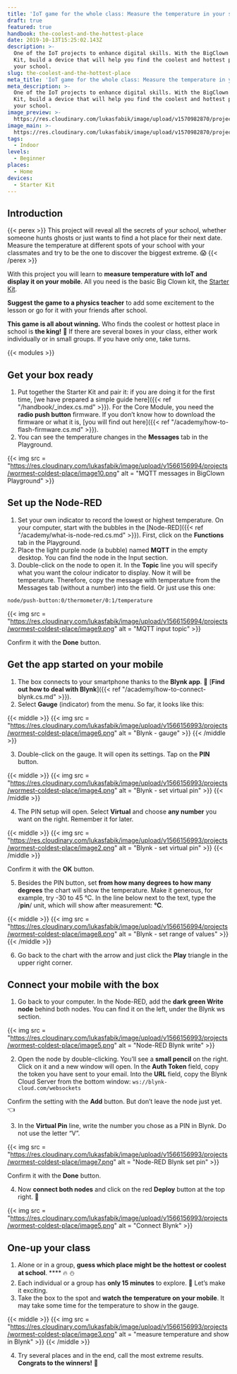 ```yaml
---
title: 'IoT game for the whole class: Measure the temperature in your school'
draft: true
featured: true
handbook: the-coolest-and-the-hottest-place
date: 2019-10-13T15:25:02.143Z
description: >-
  One of the IoT projects to enhance digital skills. With the BigClown Starter
  Kit, build a device that will help you find the coolest and hottest place in
  your school.
slug: the-coolest-and-the-hottest-place
meta_title: 'IoT game for the whole class: Measure the temperature in your school'
meta_description: >-
  One of the IoT projects to enhance digital skills. With the BigClown Starter
  Kit, build a device that will help you find the coolest and hottest place in
  your school.
image_preview: >-
  https://res.cloudinary.com/lukasfabik/image/upload/v1570982870/projects/wormest-coldest-place/7-ilustrace-zmer-nejteplejsi-misto-ve-skole.png
image_main: >-
  https://res.cloudinary.com/lukasfabik/image/upload/v1570982870/projects/wormest-coldest-place/7-ilustrace-zmer-nejteplejsi-misto-ve-skole.png
tags:
  - Indoor
levels:
  - Beginner
places:
  - Home
devices:
  - Starter Kit
---
```

## Introduction

{{< perex >}}
 This project will reveal all the secrets of your school, whether someone hunts ghosts or just wants to find a hot place for their next date. Measure the temperature at different spots of your school with your classmates and try to be the one to discover the biggest extreme. 😱
{{< /perex >}}

With this project you will learn to **measure temperature with IoT and display it on your mobile**. All you need is the basic Big Clown kit, the [Starter Kit](https://shop.bigclown.com/starter-kit/).

**Suggest the game to a physics teacher** to add some excitement to the lesson or go for it with your friends after school.  

**This game is all about winning.** Who finds the coolest or hottest place in school is **the king!** 👑 If there are several boxes in your class, either work individually or in  small groups. If you have only one, take turns. 

{{< modules >}}

## Get your box ready

1. Put together the Starter Kit and pair it: if you are doing it for the first time, \[we have prepared a simple guide here]({{< ref "/handbook/_index.cs.md" >}}). For the Core Module, you need the **radio push button** firmware. If you don’t know how to download the firmware or what it is, \[you will find out here]({{< ref "/academy/how-to-flash-firmware.cs.md" >}}).
2. You can see the temperature changes in the **Messages** tab in the Playground. 

{{< img src = "https://res.cloudinary.com/lukasfabik/image/upload/v1566156994/projects/wormest-coldest-place/image10.png" alt = "MQTT messages in BigClown Playground" >}}

## Set up the Node-RED

1. Set your own indicator to record the lowest or highest temperature. On your computer, start with the bubbles in the \[Node-RED]({{< ref "/academy/what-is-node-red.cs.md" >}}). First, click on the **Functions** tab in the Playground.
2. Place the light purple node (a bubble) named **MQTT** in the empty desktop.  You can find the node in the Input section. 
3. Double-click on the node to open it. In the **Topic** line you will specify what you want the colour indicator to display. Now it will be temperature. Therefore, copy the message with temperature from the Messages tab (without a number) into the field. Or just use this one: 


```
node/push-button:0/thermometer/0:1/temperature
```

{{< img src = "https://res.cloudinary.com/lukasfabik/image/upload/v1566156994/projects/wormest-coldest-place/image9.png" alt = "MQTT input topic" >}}

Confirm it with the **Done** button.

## Get the app started on your mobile

1. The box connects to your smartphone thanks to the **Blynk app**. 📱 [**Find out how to deal with Blynk**]({{< ref "/academy/how-to-connect-blynk.cs.md" >}}).
2. Select **Gauge** (indicator) from the menu. So far, it looks like this: 

{{< middle >}}
{{< img src = "https://res.cloudinary.com/lukasfabik/image/upload/v1566156993/projects/wormest-coldest-place/image6.png" alt = "Blynk - gauge" >}}
{{< /middle >}}

3. Double-click on the gauge. It will open its settings. Tap on the **PIN** button.

{{< middle >}}
{{< img src = "https://res.cloudinary.com/lukasfabik/image/upload/v1566156993/projects/wormest-coldest-place/image4.png" alt = "Blynk - set virtual pin" >}}
{{< /middle >}}

4. The PIN setup will open. Select **Virtual** and choose **any number** you want on the right. Remember it for later.

{{< middle >}}
{{< img src = "https://res.cloudinary.com/lukasfabik/image/upload/v1566156993/projects/wormest-coldest-place/image2.png" alt = "Blynk - set virtual pin" >}}
{{< /middle >}}

Confirm it with the **OK** button.

5. Besides the PIN button, set **from how many degrees to how many degrees** the chart will show the temperature. Make it generous, for example, try -30 to 45 °C. 
   In the line below next to the text, type the /**pin**/ unit, which will show after measurement: **°C**.

{{< middle >}}
{{< img src = "https://res.cloudinary.com/lukasfabik/image/upload/v1566156994/projects/wormest-coldest-place/image8.png" alt = "Blynk - set range of values" >}}
{{< /middle >}}

6. Go back to the chart with the arrow and just click the **Play** triangle in the upper right corner.

## Connect your mobile with the box

1. Go back to your computer. In the Node-RED, add the **dark green Write node** behind both nodes. You can find it on the left, under the Blynk ws section. 

{{< img src = "https://res.cloudinary.com/lukasfabik/image/upload/v1566156993/projects/wormest-coldest-place/image5.png" alt = "Node-RED Blynk write" >}}

2. Open the node by double-clicking. You’ll see a **small pencil** on the right. Click on it and a new window will open. In the **Auth Token** field, copy the token you have sent to your email. Into the **URL** field, copy the Blynk Cloud Server from the bottom window: `ws://blynk-cloud.com/websockets`

Confirm the setting with the **Add** button. But don’t leave the node just yet. 👈

3. In the **Virtual Pin** line, write the number you chose as a PIN in Blynk. Do not use the letter “V”.  

{{< img src = "https://res.cloudinary.com/lukasfabik/image/upload/v1566156993/projects/wormest-coldest-place/image7.png" alt = "Node-RED Blynk set pin" >}}

Confirm it with the **Done** button.

4.  Now **connect both nodes** and click on the red **Deploy** button at the top right. 🚨

{{< img src = "https://res.cloudinary.com/lukasfabik/image/upload/v1566156993/projects/wormest-coldest-place/image5.png" alt = "Connect Blynk" >}}

##  One-up your class

1. Alone or in a group, **guess which place might be the hottest or coolest at school**. **** 🔥 ⛄
2. Each individual or a group has **only 15 minutes** to explore. 🔦 Let’s make it exciting.
3. Take the box to the spot and **watch the temperature on your mobile**. It may take some time for the temperature to show in the gauge. 

{{< middle >}}
{{< img src = "https://res.cloudinary.com/lukasfabik/image/upload/v1566156993/projects/wormest-coldest-place/image3.png" alt = "measure temperature and show in Blynk" >}}
{{< /middle >}}

4. Try several places and in the end, call the most extreme results. **Congrats to the winners!** 🎇
